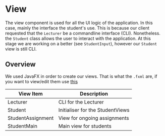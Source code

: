 # View
The view component is used for all the UI logic of the application. In this case, mainly the interface the student's use.
This is because our client requested that the `Lecturer` be a commandline interface (CLI).  Nonetheless. the `Student` class allows the
user to interact with the application. At this stage we are working on a better  (see `StudentInput`), however our `Student` view is still
CLI.

## Overview
We used JavaFX in order to create our views. That is what the `.fxml` are, if you want to view/edit them use [this](https://gluonhq.com/products/scene-builder/)

|View Item| Description |
|---|---|
|Lecturer| CLI for the Lecturer|
|Student|Initialiser for the StudentViews|
|StudentAssignment|View for ongoing assignments|
|StudentMain|Main view for students|